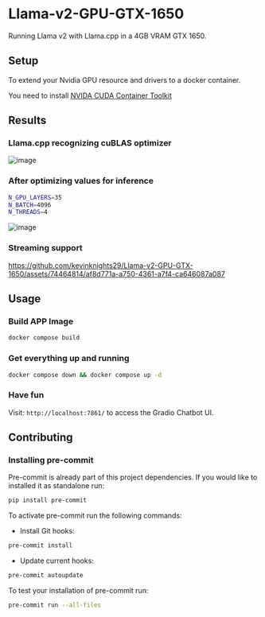 # Llama-v2-GPU-GTX-1650

Running Llama v2 with Llama.cpp in a 4GB VRAM GTX 1650.

## Setup

To extend your Nvidia GPU resource and drivers to a docker container.

You need to install [NVIDA CUDA Container Toolkit](https://github.com/NVIDIA/nvidia-container-toolkit)

## Results

### Llama.cpp recognizing cuBLAS optimizer

![image](https://github.com/kevinknights29/Llama-v2-GPU-GTX-1650/assets/74464814/d9a0a31c-1f11-48af-a12a-6ebf39dad33d)

### After optimizing values for inference

```bash
N_GPU_LAYERS=35
N_BATCH=4096
N_THREADS=4
```

![image](https://github.com/kevinknights29/Llama-v2-GPU-GTX-1650/assets/74464814/2ae60757-feef-433c-b1c0-65c24bcf21cc)

### Streaming support

https://github.com/kevinknights29/Llama-v2-GPU-GTX-1650/assets/74464814/af8d771a-a750-4361-a7f4-ca646087a087

## Usage

### Build APP Image

```bash
docker compose build
```

### Get everything up and running

```bash
docker compose down && docker compose up -d
```

### Have fun

Visit: `http://localhost:7861/` to access the Gradio Chatbot UI.

## Contributing

### Installing pre-commit

Pre-commit is already part of this project dependencies.
If you would like to installed it as standalone run:

```bash
pip install pre-commit
```

To activate pre-commit run the following commands:

- Install Git hooks:

```bash
pre-commit install
```

- Update current hooks:

```bash
pre-commit autoupdate
```

To test your installation of pre-commit run:

```bash
pre-commit run --all-files
```
